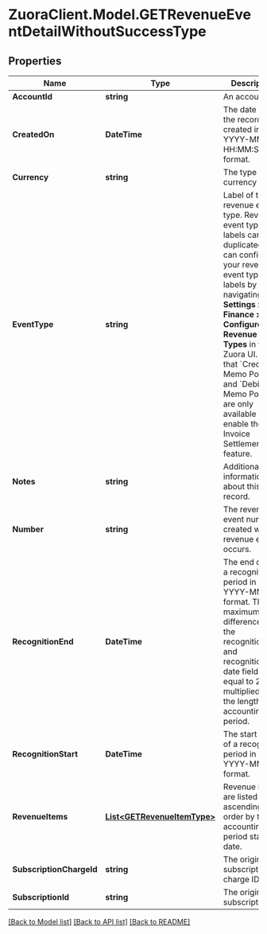 # ZuoraClient.Model.GETRevenueEventDetailWithoutSuccessType

## Properties

Name | Type | Description | Notes
------------ | ------------- | ------------- | -------------
**AccountId** | **string** | An account ID.  | [optional] 
**CreatedOn** | **DateTime** | The date when the record was created in YYYY-MM-DD HH:MM:SS format.  | [optional] 
**Currency** | **string** | The type of currency used. | [optional] 
**EventType** | **string** | Label of the revenue event type. Revenue event type labels can be duplicated. You can configure your revenue event type labels by navigating to **Settings &gt; Finance &gt; Configure Revenue Event Types** in the Zuora UI.  Note that &#x60;Credit Memo Posted&#x60; and &#x60;Debit Memo Posted&#x60; are only available if you enable the Invoice Settlement feature.  | [optional] 
**Notes** | **string** | Additional information about this record.  | [optional] 
**Number** | **string** | The revenue event number created when a revenue event occurs.  | [optional] 
**RecognitionEnd** | **DateTime** | The end date of a recognition period in YYYY-MM-DD format.   The maximum difference of the recognitionStart and recognitionEnd date fields is equal to 250 multiplied by the length of an accounting period.  | [optional] 
**RecognitionStart** | **DateTime** | The start date of a recognition period in YYYY-MM-DD format.  | [optional] 
**RevenueItems** | [**List&lt;GETRevenueItemType&gt;**](GETRevenueItemType.md) | Revenue items are listed in ascending order by the accounting period start date.  | [optional] 
**SubscriptionChargeId** | **string** | The original subscription charge ID.  | [optional] 
**SubscriptionId** | **string** | The original subscription ID.  | [optional] 

[[Back to Model list]](../README.md#documentation-for-models) [[Back to API list]](../README.md#documentation-for-api-endpoints) [[Back to README]](../README.md)

